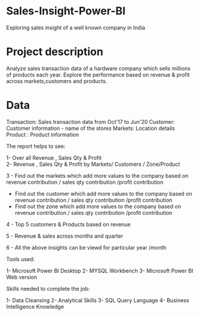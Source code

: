# Sales-Insight-Power-BI
Exploring sales insight of a well known company in India
# Project description
Analyze sales transaction data of a hardware company  which sells millions of products each year. Explore the performance based on  revenue & profit across markets,customers and products.

# Data
Transaction: Sales transaction data from Oct'17 to Jun'20 
Customer: Customer information - name of the stores
Markets: Location details
Product : Product information


The report helps to see:

1- Over all Revenue , Sales Qty  & Profit  
2- Revenue , Sales Qty  & Profit  by Markets/ Customers / Zone/Product  

3 - Find out the markets  which add more values to the company based on revenue contribution / sales qty contribution /profit contribution
   - Find out the customer  which add more values to the company based on revenue contribution / sales qty contribution /profit contribution
   - Find out the zone  which add more values to the company based on revenue contribution / sales qty contribution /profit contribution  
   
4 - Top 5 customers & Products based on revenue  

5 - Revenue & sales  across months and quarter  

6 - All the above insights can be viewd for particular year /month
 
 
Tools used:

1- Microsoft Power BI Desktop 2- MYSQL Workbench 3- Microsoft Power BI Web version

Skills needed to complete the job:

1- Data Cleansing 2- Analytical Skills 3- SQL Query Language 4- Business Intelligence Knowledge

